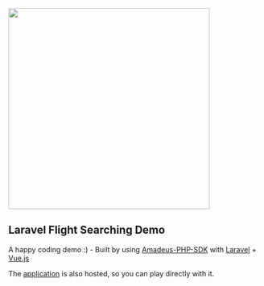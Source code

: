 <span align="center">
<a href="https://laravel.com" target="_blank">
<img src="https://raw.githubusercontent.com/laravel/art/master/logo-lockup/5%20SVG/2%20CMYK/1%20Full%20Color/laravel-logolockup-cmyk-red.svg" width="400">
</a>
</span>

## Laravel Flight Searching Demo
A happy coding demo :) - Built by using [Amadeus-PHP-SDK](https://github.com/xianqiliu/amadeus-php) with [Laravel](https://laravel.com) + [Vue.js](https://vuejs.org/)

The [application](https://laravel-flight-searching-demo.herokuapp.com/) is also hosted, so you can play directly with it.

